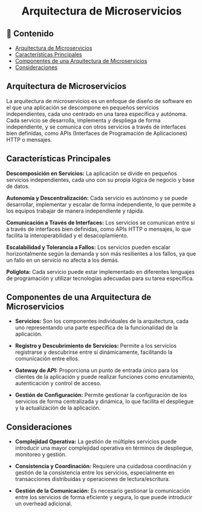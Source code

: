 <h1 align="center">Arquitectura de Microservicios</h1>

<h2>📑 Contenido</h2>

- [Arquitectura de Microservicios](#arquitectura-de-microservicios)
- [Características Principales](#características-principales)
- [Componentes de una Arquitectura de Microservicios](#componentes-de-una-arquitectura-de-microservicios)
- [Consideraciones](#consideraciones)

## Arquitectura de Microservicios

La arquitectura de microservicios es un enfoque de diseño de software en el que una aplicación se descompone en pequeños servicios independientes, cada uno centrado en una tarea específica y autónoma. Cada servicio se desarrolla, implementa y despliega de forma independiente, y se comunica con otros servicios a través de interfaces bien definidas, como APIs (Interfaces de Programación de Aplicaciones) HTTP o mensajes.

## Características Principales

**Descomposición en Servicios:** La aplicación se divide en pequeños servicios independientes, cada uno con su propia lógica de negocio y base de datos.

**Autonomía y Descentralización:** Cada servicio es autónomo y se puede desarrollar, implementar y escalar de forma independiente, lo que permite a los equipos trabajar de manera independiente y rápida.

**Comunicación a Través de Interfaces:** Los servicios se comunican entre sí a través de interfaces bien definidas, como APIs HTTP o mensajes, lo que facilita la interoperabilidad y el desacoplamiento.

**Escalabilidad y Tolerancia a Fallos:** Los servicios pueden escalar horizontalmente según la demanda y son más resilientes a los fallos, ya que un fallo en un servicio no afecta a los demás.

**Políglota:** Cada servicio puede estar implementado en diferentes lenguajes de programación y utilizar tecnologías adecuadas para su tarea específica.

## Componentes de una Arquitectura de Microservicios

- **Servicios:** Son los componentes individuales de la arquitectura, cada uno representando una parte específica de la funcionalidad de la aplicación.

- **Registro y Descubrimiento de Servicios:** Permite a los servicios registrarse y descubrirse entre sí dinámicamente, facilitando la comunicación entre ellos.

- **Gateway de API:** Proporciona un punto de entrada único para los clientes de la aplicación y puede realizar funciones como enrutamiento, autenticación y control de acceso.

- **Gestión de Configuración:** Permite gestionar la configuración de los servicios de forma centralizada y dinámica, lo que facilita el despliegue y la actualización de la aplicación.

## Consideraciones

- **Complejidad Operativa:** La gestión de múltiples servicios puede introducir una mayor complejidad operativa en términos de despliegue, monitoreo y gestión.

- **Consistencia y Coordinación:** Requiere una cuidadosa coordinación y gestión de la consistencia entre los servicios, especialmente en transacciones distribuidas y operaciones de lectura/escritura.

- **Gestión de la Comunicación:** Es necesario gestionar la comunicación entre los servicios de forma eficiente y segura, lo que puede introducir un overhead adicional.
